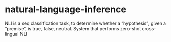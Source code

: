 # natural-language-inference
NLI is a seq classification task, to determine whether a “hypothesis”, given a “premise”, is true, false, neutral. System that performs zero-shot cross-lingual NLI
